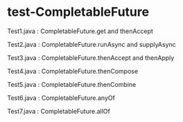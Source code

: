 # test-CompletableFuture

Test1.java : CompletableFuture.get and thenAccept

Test2.java : CompletableFuture.runAsync and supplyAsync

Test3.java : CompletableFuture.thenAccept and thenApply

Test4.java : CompletableFuture.thenCompose

Test5.java : CompletableFuture.thenCombine

Test6.java : CompletableFuture.anyOf

Test7.java : CompletableFuture.allOf
